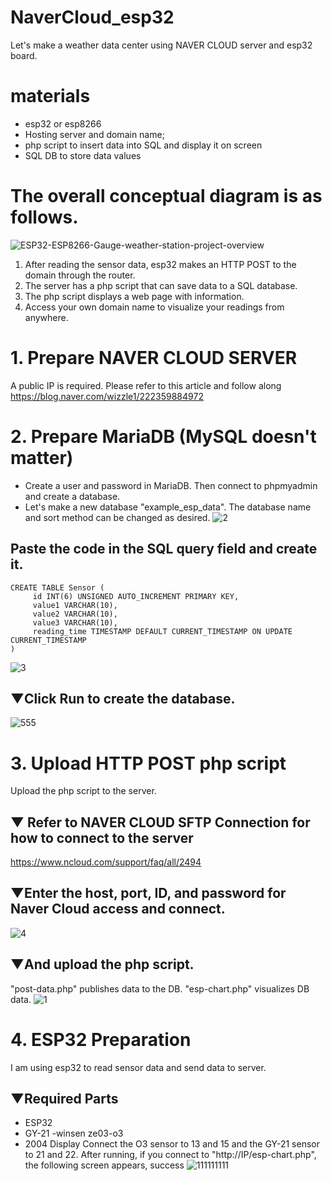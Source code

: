 # NaverCloud_esp32
Let's make a weather data center using NAVER CLOUD server and esp32 board.

# materials
- esp32 or esp8266
- Hosting server and domain name;
- php script to insert data into SQL and display it on screen
- SQL DB to store data values

# The overall conceptual diagram is as follows.
![ESP32-ESP8266-Gauge-weather-station-project-overview](https://user-images.githubusercontent.com/32832715/120095548-8eff0c00-c161-11eb-9f4c-c899b9f02b3c.png)

1. After reading the sensor data, esp32 makes an HTTP POST to the domain through the router.
2. The server has a php script that can save data to a SQL database.
3. The php script displays a web page with information.
4. Access your own domain name to visualize your readings from anywhere.

# 1. Prepare NAVER CLOUD SERVER
A public IP is required.
Please refer to this article and follow along
https://blog.naver.com/wizzle1/222359884972

# 2. Prepare MariaDB (MySQL doesn't matter)
- Create a user and password in MariaDB. Then connect to phpmyadmin and create a database.
- Let's make a new database "example_esp_data". The database name and sort method can be changed as desired.
![2](https://user-images.githubusercontent.com/32832715/120095616-d4233e00-c161-11eb-92ab-85aa44e3a60a.png)

## Paste the code in the SQL query field and create it.
```
CREATE TABLE Sensor (
     id INT(6) UNSIGNED AUTO_INCREMENT PRIMARY KEY,
     value1 VARCHAR(10),
     value2 VARCHAR(10),
     value3 VARCHAR(10),
     reading_time TIMESTAMP DEFAULT CURRENT_TIMESTAMP ON UPDATE CURRENT_TIMESTAMP
)
```
![3](https://user-images.githubusercontent.com/32832715/120095634-eb622b80-c161-11eb-93a5-d82534f2565b.png)
## ▼Click Run to create the database.
![555](https://user-images.githubusercontent.com/32832715/120095993-0a61bd00-c164-11eb-9ba0-94ddf1a23635.png)

# 3. Upload HTTP POST php script
Upload the php script to the server.

## ▼ Refer to NAVER CLOUD SFTP Connection for how to connect to the server
https://www.ncloud.com/support/faq/all/2494

## ▼Enter the host, port, ID, and password for Naver Cloud access and connect.
![4](https://user-images.githubusercontent.com/32832715/120096039-39782e80-c164-11eb-8d3a-9127e20e0fbc.png)

## ▼And upload the php script.
"post-data.php" publishes data to the DB.
"esp-chart.php" visualizes DB data.
![1](https://user-images.githubusercontent.com/32832715/120096047-44cb5a00-c164-11eb-838f-82d83d89a2c1.png)


# 4. ESP32 Preparation
I am using esp32 to read sensor data and send data to server.

## ▼Required Parts
- ESP32
- GY-21
-winsen ze03-o3
- 2004 Display
Connect the O3 sensor to 13 and 15 and the GY-21 sensor to 21 and 22.
After running, if you connect to "http://IP/esp-chart.php", the following screen appears, success
![111111111](https://user-images.githubusercontent.com/32832715/120096684-dee0d180-c167-11eb-8a73-3269f32b754a.PNG)
